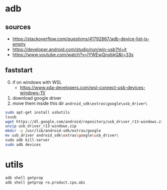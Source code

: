 # adb

## sources

- <https://stackoverflow.com/questions/41792867/adb-device-list-is-empty>
- <https://developer.android.com/studio/run/win-usb?hl=it>
- <https://www.youtube.com/watch?v=IYWEwQnobkQ&t=33s>

## faststart

0. if on windows with WSL
	- <https://www.xda-developers.com/wsl-connect-usb-devices-windows-11/>
1. download google driver
2. move them inside this dir `android_sdk\extras\google\usb_driver\`

```bash
sudo apt-get install usbutils
lsusb
wget https://dl.google.com/android/repository/usb_driver_r13-windows.zip
unzip usb_driver_r13-windows.zip
mkdir -p /usr/lib/android-sdk/extras/google
mv usb_driver android_sdk\extras\google\usb_driver\
sudo adb kill-server
sudo adb devices
```

# utils

```bash
adb shell getprop
adb shell getprop ro.product.cpu.abi
```











